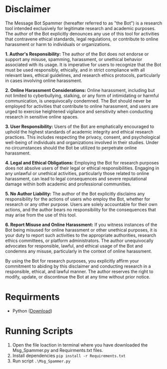 # Disclaimer

The Message Bot Spammer (hereafter referred to as "the Bot") is a research tool intended exclusively for legitimate research and academic purposes. The author of the Bot explicitly denounces any use of this tool for activities that contravene ethical standards, legal regulations, or contribute to online harassment or harm to individuals or organizations.

**1. Author's Responsibility:**
The author of the Bot does not endorse or support any misuse, spamming, harassment, or unethical behavior associated with its usage. It is imperative for users to recognize that the Bot must be used responsibly, ethically, and in strict compliance with all relevant laws, ethical guidelines, and research ethics protocols, particularly in cases involving online harassment.

**2. Online Harassment Considerations:**
Online harassment, including but not limited to cyberbullying, stalking, or any form of intimidating or harmful communication, is unequivocally condemned. The Bot should never be employed for activities that contribute to online harassment, and users are urged to exercise heightened vigilance and sensitivity when conducting research in sensitive online spaces.

**3. User Responsibility:**
Users of the Bot are emphatically encouraged to uphold the highest standards of academic integrity and ethical research practices. This includes respecting the privacy, consent, and psychological well-being of individuals and organizations involved in their studies. Under no circumstances should the Bot be utilized to perpetrate online harassment.

**4. Legal and Ethical Obligations:**
Employing the Bot for research purposes does not absolve users of their legal or ethical responsibilities. Engaging in any unlawful or unethical activities, particularly those related to online harassment, can lead to legal consequences and severe reputational damage within both academic and professional communities.

**5. No Author Liability:**
The author of the Bot explicitly disclaims any responsibility for the actions of users who employ the Bot, whether for research or any other purpose. Users are solely accountable for their own actions, and the author bears no responsibility for the consequences that may arise from the use of this tool.

**6. Report Misuse and Online Harassment:**
If you witness instances of the Bot being misused for online harassment or other unethical purposes, it is your duty to report such activities to the appropriate authorities, research ethics committees, or platform administrators. The author unequivocally advocates for responsible, lawful, and ethical usage of the Bot and condemns any misuse, particularly in the context of online harassment.

By using the Bot for research purposes, you explicitly affirm your commitment to abiding by this disclaimer and conducting research in a responsible, ethical, and lawful manner. The author reserves the right to modify, update, or discontinue the Bot at any time without prior notice. 

# Requirments
* Python ([Download](https://www.python.org/downloads/))

# Running Scripts
1. Open the file loaction in terminal where you have downloaded the Msg_Spammer.py and Requirments.txt files.
2. Install dependencies ```pip install -r Requirements.txt```
3. Run script ```.\Msg_Spammer.py```

